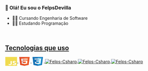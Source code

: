 ### 👋 Olá! Eu sou o FelpsDevilla

- 👨‍🎓 Cursando Engenharia de Software
- 🐱‍💻 Estudando Programação



<div align="left">
  <a href="https://github.com/FelpsDevilla">
</div>
  
<div style="display: inline_block"><br>
  <h2>Tecnologias que uso</h2>
  <img align="center" alt="Felps-Js" height="30" width="40" src="https://raw.githubusercontent.com/devicons/devicon/master/icons/javascript/javascript-plain.svg">
  <img align="center" alt="Felps-HTML" height="30" width="40" src="https://raw.githubusercontent.com/devicons/devicon/master/icons/html5/html5-original.svg">
  <img align="center" alt="Felps-CSS" height="30" width="40" src="https://raw.githubusercontent.com/devicons/devicon/master/icons/css3/css3-original.svg">
  <img align="center" alt="Felps-Csharp" height="30" width="40" src="https://cdn.jsdelivr.net/gh/devicons/devicon/icons/csharp/csharp-original.svg">
  <img align="center" alt="Felps-Csharp" height="30" width="40" src="https://cdn.jsdelivr.net/gh/devicons/devicon/icons/git/git-original.svg">
  <img align="center" alt="Felps-Csharp" height="40" width="45" src="https://encrypted-tbn0.gstatic.com/images?q=tbn:ANd9GcTSqnvcWHY3GsNY9EBtXiBHZBNGkkn_Od6Azg&s">
</div>
